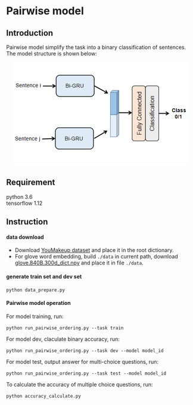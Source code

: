 # Pairwise model

## Introduction
Pairwise model simplify the task into a binary classification of sentences. The model structure is shown below:

<div style="text-align: center">
<img src="../../pics/Pairwise.png">
</div>

## Requirement
python 3.6 \
tensorflow 1.12

## Instruction
#### data download
- Download [YouMakeup dataset](https://github.com/AIM3-RUC/YouMakeup.git) and place it in the root dictionary.
- For glove word embedding, build ```./data``` in current path, download [glove.840B.300d_dict.npy](http://note.youdao.com/) and place it in file ```./data```.

#### generate train set and dev set

```
python data_prepare.py
```


#### Pairwise model operation
For model training, run:

```
python run_pairwise_ordering.py --task train
```
For model dev, claculate binary accuracy, run:

```
python run_pairwise_ordering.py --task dev --model model_id 
```

For model test, output answer for multi-choice questions, run:

```
python run_pairwise_ordering.py --task test --model model_id 
```


To calculate the accuracy of multiple choice questions, run:

```
python accuracy_calculate.py  
```

